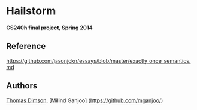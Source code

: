 # Hailstorm

**CS240h final project, Spring 2014**

## Reference
https://github.com/jasonjckn/essays/blob/master/exactly_once_semantics.md

## Authors
[Thomas Dimson](https://github.com/cosbynator/),
[Milind Ganjoo] (https://github.com/mganjoo/)
